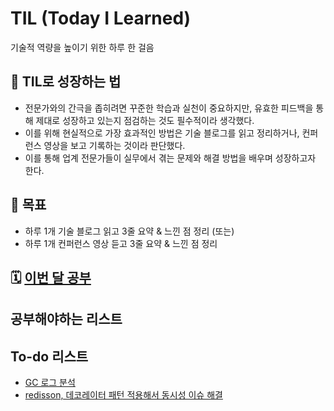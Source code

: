 # TIL (Today I Learned)
기술적 역량을 높이기 위한 하루 한 걸음

## 📌 TIL로 성장하는 법
- 전문가와의 간극을 좁히려면 꾸준한 학습과 실천이 중요하지만, 유효한 피드백을 통해 제대로 성장하고 있는지 점검하는 것도 필수적이라 생각했다.
- 이를 위해 현실적으로 가장 효과적인 방법은 기술 블로그를 읽고 정리하거나, 컨퍼런스 영상을 보고 기록하는 것이라 판단했다.
- 이를 통해 업계 전문가들이 실무에서 겪는 문제와 해결 방법을 배우며 성장하고자 한다.

## 🎯 목표
- 하루 1개 기술 블로그 읽고 3줄 요약 & 느낀 점 정리 (또는)
- 하루 1개 컨퍼런스 영상 듣고 3줄 요약 & 느낀 점 정리 

## 🗓 [이번 달 공부](2025/03)

## 공부해야하는 리스트

## To-do 리스트
- [GC 로그 분석](2025/03/2025-03-11.md)
- [redisson, 데코레이터 패턴 적용해서 동시성 이슈 해결](2025/03/2025-03-11.md)